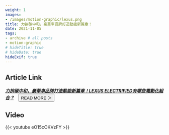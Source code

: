 ```yaml
---
weight: 1
images:
- /images/motion-graphic/lexus.png
title: 力拚碳中和，豪華車品牌打造動能新篇章！
date: 2021-11-05
tags:
- archive # all posts
- motion-graphic
# hideTitle: true
# hideDate: true
hideExif: true
---
```


## Article Link

##### [力拚碳中和，豪華車品牌打造動能新篇章！LEXUS ELECTRIFIED有哪些電動化組合？](https://www.inside.com.tw/article/25431-lexus-electrified-animation)　<button class="right button is-dark is-small" onclick="window.location.href='https://www.inside.com.tw/article/25431-lexus-electrified-animation'">READ MORE ＞</button>

## Video

{{< youtube eO15cOKVzFY >}}
